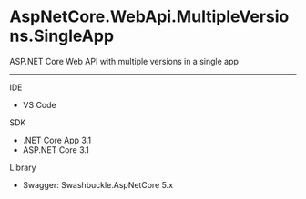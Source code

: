 # AspNetCore.WebApi.MultipleVersions.SingleApp

ASP.NET Core Web API with multiple versions in a single app

---

IDE
- VS Code

SDK
- .NET Core App 3.1
- ASP.NET Core 3.1

Library
- Swagger: Swashbuckle.AspNetCore 5.x

